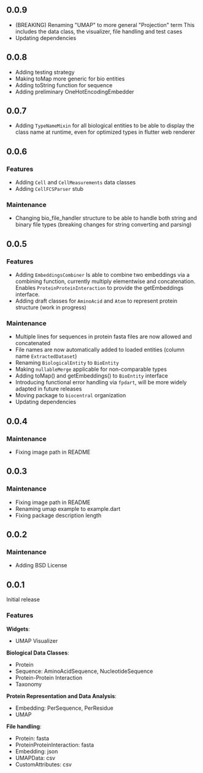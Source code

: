 ## 0.0.9
* (BREAKING) Renaming "UMAP" to more general "Projection" term
This includes the data class, the visualizer, file handling and test cases
* Updating dependencies

## 0.0.8
* Adding testing strategy
* Making toMap more generic for bio entities
* Adding toString function for sequence
* Adding preliminary OneHotEncodingEmbedder

## 0.0.7
* Adding `TypeNameMixin` for all biological entities to be able to display the class name at runtime, 
even for optimized types in flutter web renderer

## 0.0.6

### Features
* Adding `Cell` and `CellMeasurements` data classes
* Adding `CellFCSParser` stub

### Maintenance
* Changing bio_file_handler structure to be able to handle both string and binary file types (breaking changes for
string converting and parsing)

## 0.0.5

### Features
* Adding `EmbeddingsCombiner`
Is able to combine two embeddings via a combining function, currently multiply elementwise and concatenation. 
Enables `ProteinProteinInteraction` to provide the getEmbeddings interface.
* Adding draft classes for `AminoAcid` and `Atom` to represent protein structure (work in progress)

### Maintenance
* Multiple lines for sequences in protein fasta files are now allowed and concatenated
* File names are now automatically added to loaded entities (column name `ExtractedDataset`)
* Renaming `BiologicalEntity` to `BioEntity`
* Making `nullableMerge` applicable for non-comparable types
* Adding toMap() and getEmbeddings() to `BioEntity` interface
* Introducing functional error handling via `fpdart`, will be more widely adapted in future releases
* Moving package to `biocentral` organization
* Updating dependencies

## 0.0.4

### Maintenance
* Fixing image path in README

## 0.0.3

### Maintenance
* Fixing image path in README
* Renaming umap example to example.dart
* Fixing package description length

## 0.0.2

### Maintenance
* Adding BSD License

## 0.0.1

Initial release

### Features
**Widgets**:
* UMAP Visualizer

**Biological Data Classes**:
* Protein
* Sequence: AminoAcidSequence, NucleotideSequence
* Protein-Protein Interaction
* Taxonomy

**Protein Representation and Data Analysis**:
* Embedding: PerSequence, PerResidue
* UMAP

**File handling**:
* Protein: fasta
* ProteinProteinInteraction: fasta
* Embedding: json
* UMAPData: csv
* CustomAttributes: csv
